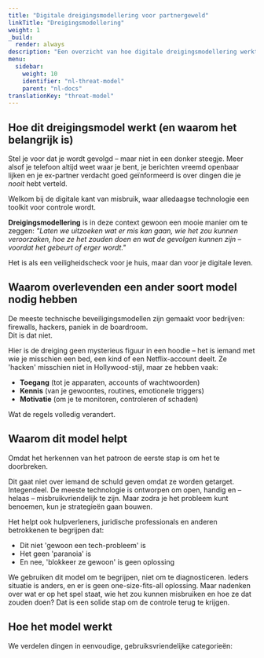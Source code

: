 ```yaml
---
title: "Digitale dreigingsmodellering voor partnergeweld"
linkTitle: "Dreigingsmodellering"
weight: 1
_build:
  render: always
description: "Een overzicht van hoe digitale dreigingsmodellering werkt in de context van technologie-facilitair misbruik."
menu:
  sidebar:
    weight: 10
    identifier: "nl-threat-model"
    parent: "nl-docs"
translationKey: "threat-model"
---
```


## Hoe dit dreigingsmodel werkt (en waarom het belangrijk is)

Stel je voor dat je wordt gevolgd – maar niet in een donker steegje. Meer alsof je telefoon altijd weet waar je bent, je berichten vreemd openbaar lijken en je ex-partner verdacht goed geïnformeerd is over dingen die je *nooit* hebt verteld.

Welkom bij de digitale kant van misbruik, waar alledaagse technologie een toolkit voor controle wordt.

**Dreigingsmodellering** is in deze context gewoon een mooie manier om te zeggen: *"Laten we uitzoeken wat er mis kan gaan, wie het zou kunnen veroorzaken, hoe ze het zouden doen en wat de gevolgen kunnen zijn – voordat het gebeurt of erger wordt."*

Het is als een veiligheidscheck voor je huis, maar dan voor je digitale leven.

## Waarom overlevenden een ander soort model nodig hebben

De meeste technische beveiligingsmodellen zijn gemaakt voor bedrijven: firewalls, hackers, paniek in de boardroom.  
Dit is dat niet.  

Hier is de dreiging geen mysterieus figuur in een hoodie – het is iemand met wie je misschien een bed, een kind of een Netflix-account deelt. Ze 'hacken' misschien niet in Hollywood-stijl, maar ze hebben vaak:

- **Toegang** (tot je apparaten, accounts of wachtwoorden)  
- **Kennis** (van je gewoontes, routines, emotionele triggers)  
- **Motivatie** (om je te monitoren, controleren of schaden)  

Wat de regels volledig verandert.

## Waarom dit model helpt

Omdat het herkennen van het patroon de eerste stap is om het te doorbreken.

Dit gaat niet over iemand de schuld geven omdat ze worden getarget. Integendeel. De meeste technologie is ontworpen om open, handig en – helaas – misbruikvriendelijk te zijn. Maar zodra je het probleem kunt benoemen, kun je strategieën gaan bouwen.

Het helpt ook hulpverleners, juridische professionals en anderen betrokkenen te begrijpen dat:

- Dit niet 'gewoon een tech-probleem' is
- Het geen 'paranoia' is
- En nee, 'blokkeer ze gewoon' is geen oplossing

We gebruiken dit model om te begrijpen, niet om te diagnosticeren. Ieders situatie is anders, en er is geen one-size-fits-all oplossing. Maar nadenken over wat er op het spel staat, wie het zou kunnen misbruiken en hoe ze dat zouden doen? Dat is een solide stap om de controle terug te krijgen.

## Hoe het model werkt

We verdelen dingen in eenvoudige, gebruiksvriendelijke categorieën:
